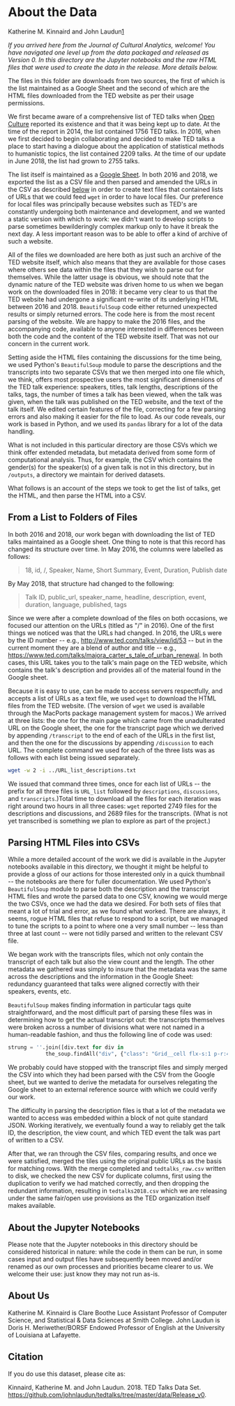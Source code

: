 # About the Data

Katherine M. Kinnaird and John Laudun[1](#about-us)

*If you arrived here from the _Journal of Cultural Analytics_, welcome! You have navigated one level up from the data packaged and released as Version 0. In this directory are the Jupyter notebooks and the raw HTML files that were used to create the data in the release. More details below.*

The files in this folder are downloads from two sources, the first of which is the list maintained as a Google Sheet and the second of which are the HTML files downloaded from the TED website as per their usage permissions.

We first became aware of a comprehensive list of TED talks when [Open Culture][] reported its existence and that it was being kept up to date. At the time of the report in 2014, the list contained 1756 TED talks. In 2016, when we first decided to begin collaborating and decided to make TED talks a place to start having a dialogue about the application of statistical methods to humanistic topics, the list contained 2209 talks. At the time of our update in June 2018, the list had grown to 2755 talks.

The list itself is maintained as a [Google Sheet][]. In both 2016 and 2018, we exported the list as a CSV file and then parsed and amended the URLs in the CSV as described [below](#from-a-list-to-folders-of-files) in order to create text files that contained lists of URLs that we could feed `wget` in order to have local files. Our preference for local files was principally because websites such as TED's are constantly undergoing both maintenance and development, and we wanted a static version with which to work: we didn't want to develop scripts to parse sometimes bewilderingly complex markup only to have it break the next day. A less important reason was to be able to offer a kind of archive of such a website.

All of the files we downloaded are here both as just such an archive of the TED website itself, which also means that they are available for those cases where others see data within the files that they wish to parse out for themselves. While the latter usage is obvious, we should note that the dynamic nature of the TED website was driven home to us when we began work on the downloaded files in 2018: it became very clear to us that the TED website had undergone a significant re-write of its underlying HTML between 2016 and 2018. `BeautifulSoup` code either returned unexpected results or simply returned errors. The code here is from the most recent parsing of the website. We are happy to make the 2016 files, and the accompanying code, available to anyone interested in differences between both the code and the content of the TED website itself. That was not our concern in the current work.

Setting aside the HTML files containing the discussions for the time being, we used Python's `BeautifulSoup` module to parse the descriptions and the transcripts into two separate CSVs that we then merged into one file which, we think, offers most prospective users the most significant dimensions of the TED talk experience: speakers, titles, talk lengths, descriptions of the talks, tags, the number of times a talk has been viewed, when the talk was given, when the talk was published on the TED website, and the text of the talk itself. We edited certain features of the file, correcting for a few parsing errors and also making it easier for the file to load. As our code reveals, our work is based in Python, and we used its `pandas` library for a lot of the data handling.

What is not included in this particular directory are those CSVs which we think offer extended metadata, but metadata derived from some form of computational analysis. Thus, for example, the CSV which contains the gender(s) for the speaker(s) of a given talk is not in this directory, but in `/outputs`, a directory we maintain for derived datasets.

What follows is an account of the steps we took to get the list of talks, get the HTML, and then parse the HTML into a CSV.


## From a List to Folders of Files

In both 2016 and 2018, our work began with downloading the list of TED talks maintained as a Google sheet. One thing to note is that this record has changed its structure over time. In May 2016, the columns were labelled as follows:

> 18, id, /, Speaker, Name, Short Summary, Event, Duration, Publish date

By May 2018, that structure had changed to the following:

> Talk ID, public_url, speaker_name, headline, description, event, duration, language, published, tags

Since we were after a complete download of the files on both occasions, we focused our attention on the URLs (titled as "/" in 2016). One of the first things we noticed was that the URLs had changed. In 2016, the URLs were by the ID number -- e.g., http://www.ted.com/talks/view/id/53 -- but in the current moment they are a blend of author and title -- e.g., https://www.ted.com/talks/majora_carter_s_tale_of_urban_renewal. In both cases, this URL takes you to the talk's main page on the TED website, which contains the talk's description and provides all of the material found in the Google sheet.

Because it is easy to use, can be made to access servers respectfully, and accepts a list of URLs as a text file, we used `wget` to download the HTML files from the TED website. (The version of `wget` we used is available through the MacPorts package management system for macos.) We arrived at three lists: the one for the main page which came from the unadulterated URL on the Google sheet, the one for the transcript page which we derived by appending `/transcript` to the end of each of the URLs in the first list, and then the one for the discussions by appending `/discussion` to each URL. The complete command we used for each of the three lists was as follows with each list being issued separately.

```bash
wget -w 2 -i ../URL_list_descriptions.txt
```

We issued that command three times, once for each list of URLs -- the prefix for all three files is `URL_list` followed by `descriptions`, `discussions`, and `transcripts`.)Total time to download all the files for each iteration was right around two hours in all three cases: `wget` reported 2749 files for the descriptions and discussions, and 2689 files for the transcripts. (What is not yet transcribed is something we plan to explore as part of the project.)


## Parsing HTML Files into CSVs

While a more detailed account of the work we did is available in the Jupyter notebooks available in this directory, we thought it might be helpful to provide a gloss of our actions for those interested only in a quick thumbnail -- the notebooks are there for fuller documentation. We used Python's `BeautifulSoup` module to parse both the description and the transcript HTML files and wrote the parsed data to one CSV, knowing we would merge the two CSVs, once we had the data we desired. For both sets of files that meant a lot of trial and error, as we found what worked. There are always, it seems, rogue HTML files that refuse to respond to a script, but we managed to tune the scripts to a point to where one a very small number -- less than three at last count -- were not tidily parsed and written to the relevant CSV file.

We began work with the transcripts files, which not only contain the transcript of each talk but also the view count and the length. The other metadata we gathered was simply to insure that the metadata was the same across the descriptions and the information in the Google Sheet: redundancy guaranteed that talks were aligned correctly with their speakers, events, etc.

`BeautifulSoup` makes finding information in particular tags quite straightforward, and the most difficult part of parsing these files was in determining how to get the actual transcript out: the transcripts themselves were broken across a number of divisions what were not named in a human-readable fashion, and thus the following line of code was used:

```python
strung = ''.join([div.text for div in
            the_soup.findAll("div", {"class": "Grid__cell flx-s:1 p-r:4"})])
```

We probably could have stopped with the transcript files and simply merged the CSV into which they had been parsed with the CSV from the Google sheet, but we wanted to derive the metadata for ourselves relegating the Google sheet to an external reference source with which we could verify our work.

The difficulty in parsing the description files is that a lot of the metadata we wanted to access was embedded within a block of not quite standard JSON. Working iteratively, we eventually found a way to reliably get the talk ID, the description, the view count, and which TED event the talk was part of written to a CSV.

After that, we ran through the CSV files, comparing results, and once we were satisfied, merged the tiles using the original public URLs as the basis for matching rows. With the merge completed and `tedtalks_raw.csv` written to disk, we checked the new CSV for duplicate columns, first using the duplication to verify we had matched correctly, and then dropping the redundant information, resulting in `tedtalks2018.csv` which we are releasing under the same fair/open use provisions as the TED organization itself makes available.

## About the Jupyter Notebooks
Please note that the Jupyter notebooks in this directory should be considered historical in nature: while the code in them can be run, in some cases input and output files have subsequently been moved and/or renamed as our own processes and priorities became clearer to us. We welcome their use: just know they may not run as-is.



## About Us

Katherine M. Kinnaird is Clare Boothe Luce Assistant Professor of Computer Science, and Statistical & Data Sciences at Smith College. John Laudun is Doris H. Meriwether/BORSF Endowed Professor of English at the University of Louisiana at Lafayette.



## Citation

If you do use this dataset, please cite as:

Kinnaird, Katherine M. and John Laudun. 2018. TED Talks Data Set. https://github.com/johnlaudun/tedtalks/tree/master/data/Release_v0.



[Open Culture]: http://www.openculture.com/2014/06/1756-ted-talks-listed-in-a-neat-spreadsheet.html
[Google Sheet]: https://docs.google.com/spreadsheets/d/1Yv_9nDl4ocIZR0GXU3OZuBaXxER1blfwR_XHvklPpEM/edit?hl=en&hl=en&hl=en#gid=0
